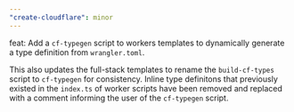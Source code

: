 ```yaml
---
"create-cloudflare": minor
---
```


feat: Add a `cf-typegen` script to workers templates to dynamically generate a type definition from `wrangler.toml`.

This also updates the full-stack templates to rename the `build-cf-types` script to `cf-typegen` for consistency. Inline type definitons that previously existed in the `index.ts` of worker scripts have been removed and replaced with a comment informing the user of the `cf-typegen` script.
